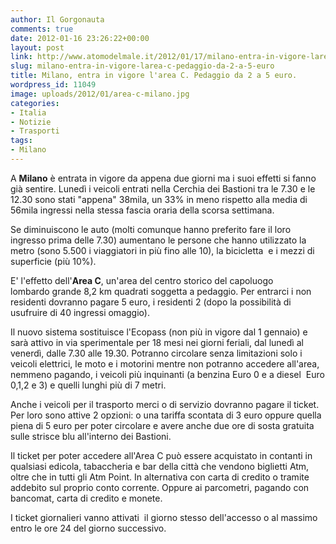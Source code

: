 ```yaml
---
author: Il Gorgonauta
comments: true
date: 2012-01-16 23:26:22+00:00
layout: post
link: http://www.atomodelmale.it/2012/01/17/milano-entra-in-vigore-larea-c-pedaggio-da-2-a-5-euro/
slug: milano-entra-in-vigore-larea-c-pedaggio-da-2-a-5-euro
title: Milano, entra in vigore l'area C. Pedaggio da 2 a 5 euro.
wordpress_id: 11049
image: uploads/2012/01/area-c-milano.jpg
categories:
- Italia
- Notizie
- Trasporti
tags:
- Milano
---
```



A **Milano** è entrata in vigore da appena due giorni ma i suoi effetti si fanno già sentire. Lunedì i veicoli entrati nella Cerchia dei Bastioni tra le 7.30 e le 12.30 sono stati "appena" 38mila, un 33% in meno rispetto alla media di 56mila ingressi nella stessa fascia oraria della scorsa settimana.

Se diminuiscono le auto (molti comunque hanno preferito fare il loro ingresso prima delle 7.30) aumentano le persone che hanno utilizzato la metro (sono 5.500 i viaggiatori in più fino alle 10), la bicicletta  e i mezzi di superficie (più 10%).

E' l'effetto dell'**Area C**, un'area del centro storico del capoluogo lombardo grande 8,2 km quadrati soggetta a pedaggio. Per entrarci i non residenti dovranno pagare 5 euro, i residenti 2 (dopo la possibilità di usufruire di 40 ingressi omaggio).

Il nuovo sistema sostituisce l'Ecopass (non più in vigore dal 1 gennaio) e sarà attivo in via sperimentale per 18 mesi nei giorni feriali, dal lunedì al venerdì, dalle 7.30 alle 19.30. Potranno circolare senza limitazioni solo i veicoli elettrici, le moto e i motorini mentre non potranno accedere all'area, nemmeno pagando, i veicoli più inquinanti (a benzina Euro 0 e a diesel  Euro 0,1,2 e 3) e quelli lunghi più di 7 metri.

Anche i veicoli per il trasporto merci o di servizio dovranno pagare il ticket. Per loro sono attive 2 opzioni: o una tariffa scontata di 3 euro oppure quella piena di 5 euro per poter circolare e avere anche due ore di sosta gratuita sulle strisce blu all'interno dei Bastioni.

Il ticket per poter accedere all'Area C può essere acquistato in contanti in qualsiasi edicola, tabaccheria e bar della città che vendono biglietti Atm, oltre che in tutti gli Atm Point. In alternativa con carta di credito o tramite addebito sul proprio conto corrente. Oppure ai parcometri, pagando con bancomat, carta di credito e monete.

I ticket giornalieri vanno attivati  il giorno stesso dell'accesso o al massimo entro le ore 24 del giorno successivo.

